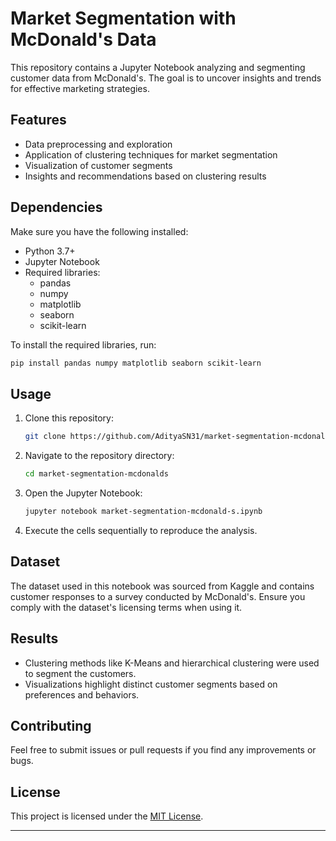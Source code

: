 # Market Segmentation with McDonald's Data

This repository contains a Jupyter Notebook analyzing and segmenting customer data from McDonald's. The goal is to uncover insights and trends for effective marketing strategies.

## Features

- Data preprocessing and exploration
- Application of clustering techniques for market segmentation
- Visualization of customer segments
- Insights and recommendations based on clustering results

## Dependencies

Make sure you have the following installed:

- Python 3.7+
- Jupyter Notebook
- Required libraries:
  - pandas
  - numpy
  - matplotlib
  - seaborn
  - scikit-learn

To install the required libraries, run:
```bash
pip install pandas numpy matplotlib seaborn scikit-learn
```

## Usage

1. Clone this repository:
   ```bash
   git clone https://github.com/AdityaSN31/market-segmentation-mcdonalds.git
   ```
2. Navigate to the repository directory:
   ```bash
   cd market-segmentation-mcdonalds
   ```
3. Open the Jupyter Notebook:
   ```bash
   jupyter notebook market-segmentation-mcdonald-s.ipynb
   ```
4. Execute the cells sequentially to reproduce the analysis.

## Dataset

The dataset used in this notebook was sourced from Kaggle and contains customer responses to a survey conducted by McDonald's. Ensure you comply with the dataset's licensing terms when using it.

## Results

- Clustering methods like K-Means and hierarchical clustering were used to segment the customers.
- Visualizations highlight distinct customer segments based on preferences and behaviors.

## Contributing

Feel free to submit issues or pull requests if you find any improvements or bugs.

## License

This project is licensed under the [MIT License](LICENSE).

--- 
